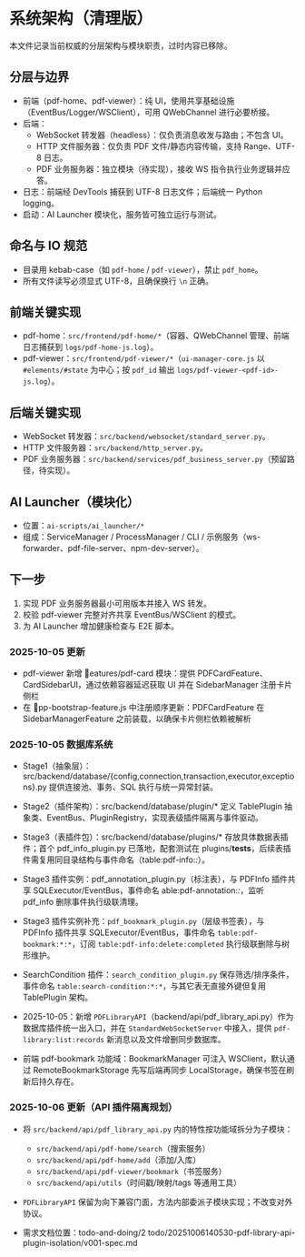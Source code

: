 # 系统架构（清理版）

本文件记录当前权威的分层架构与模块职责，过时内容已移除。

## 分层与边界
- 前端（pdf-home、pdf-viewer）：纯 UI，使用共享基础设施（EventBus/Logger/WSClient），可用 QWebChannel 进行必要桥接。
- 后端：
  - WebSocket 转发器（headless）：仅负责消息收发与路由；不包含 UI。
  - HTTP 文件服务器：仅负责 PDF 文件/静态内容传输，支持 Range、UTF-8 日志。
  - PDF 业务服务器：独立模块（待实现），接收 WS 指令执行业务逻辑并应答。
- 日志：前端经 DevTools 捕获到 UTF-8 日志文件；后端统一 Python logging。
- 启动：AI Launcher 模块化，服务皆可独立运行与测试。

## 命名与 IO 规范
- 目录用 kebab-case（如 `pdf-home` / `pdf-viewer`），禁止 `pdf_home`。
- 所有文件读写必须显式 UTF-8，且确保换行 `\n` 正确。

## 前端关键实现
- pdf-home：`src/frontend/pdf-home/*`（容器、QWebChannel 管理、前端日志捕获到 `logs/pdf-home-js.log`）。
- pdf-viewer：`src/frontend/pdf-viewer/*`（`ui-manager-core.js` 以 `#elements/#state` 为中心；按 `pdf_id` 输出 `logs/pdf-viewer-<pdf-id>-js.log`）。

## 后端关键实现
- WebSocket 转发器：`src/backend/websocket/standard_server.py`。
- HTTP 文件服务器：`src/backend/http_server.py`。
- PDF 业务服务器：`src/backend/services/pdf_business_server.py`（预留路径，待实现）。

## AI Launcher（模块化）
- 位置：`ai-scripts/ai_launcher/*`
- 组成：ServiceManager / ProcessManager / CLI / 示例服务（ws-forwarder、pdf-file-server、npm-dev-server）。

## 下一步
1) 实现 PDF 业务服务器最小可用版本并接入 WS 转发。
2) 校验 pdf-viewer 完整对齐共享 EventBus/WSClient 的模式。
3) 为 AI Launcher 增加健康检查与 E2E 脚本。

### 2025-10-05 更新
- pdf-viewer 新增 eatures/pdf-card 模块：提供 PDFCardFeature、CardSidebarUI，通过依赖容器延迟获取 UI 并在 SidebarManager 注册卡片侧栏
- 在 pp-bootstrap-feature.js 中注册顺序更新：PDFCardFeature 在 SidebarManagerFeature 之前装载，以确保卡片侧栏依赖被解析
### 2025-10-05 数据库系统
- Stage1（抽象层）：src/backend/database/{config,connection,transaction,executor,exceptions}.py 提供连接池、事务、SQL 执行与统一异常封装。
- Stage2（插件架构）：src/backend/database/plugin/* 定义 TablePlugin 抽象类、EventBus、PluginRegistry，实现表级插件隔离与事件驱动。
- Stage3（表插件包）：src/backend/database/plugins/* 存放具体数据表插件；首个 pdf_info_plugin.py 已落地，配套测试在 plugins/__tests__，后续表插件需复用同目录结构与事件命名（table:pdf-info:*:*）。
- Stage3 插件实例：pdf_annotation_plugin.py（标注表），与 PDFInfo 插件共享 SQLExecutor/EventBus，事件命名 	able:pdf-annotation:*:*，监听 pdf_info 删除事件执行级联清理。

- Stage3 插件实例补充：`pdf_bookmark_plugin.py`（层级书签表），与 PDFInfo 插件共享 SQLExecutor/EventBus，事件命名 `table:pdf-bookmark:*:*`，订阅 `table:pdf-info:delete:completed` 执行级联删除与树形维护。

- SearchCondition 插件：`search_condition_plugin.py` 保存筛选/排序条件，事件命名 `table:search-condition:*:*`，与其它表无直接外键但复用 TablePlugin 架构。
- 2025-10-05：新增 `PDFLibraryAPI`（backend/api/pdf_library_api.py）作为数据库插件统一出入口，并在 `StandardWebSocketServer` 中接入，提供 `pdf-library:list:records` 新消息以及文件增删同步数据库。
- 前端 pdf-bookmark 功能域：BookmarkManager 可注入 WSClient，默认通过 RemoteBookmarkStorage 先写后端再同步 LocalStorage，确保书签在刷新后持久存在。


### 2025-10-06 更新（API 插件隔离规划）
- 将 `src/backend/api/pdf_library_api.py` 内的特性按功能域拆分为子模块：
  - `src/backend/api/pdf-home/search`（搜索服务）
  - `src/backend/api/pdf-home/add`（添加/入库）
  - `src/backend/api/pdf-viewer/bookmark`（书签服务）
  - `src/backend/api/utils`（时间戳/映射/tags 等通用工具）
- `PDFLibraryAPI` 保留为向下兼容门面，方法内部委派子模块实现；不改变对外协议。

- 需求文档位置：todo-and-doing/2 todo/20251006140530-pdf-library-api-plugin-isolation/v001-spec.md
